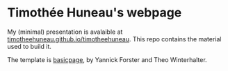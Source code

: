 # Timothée Huneau's webpage

My (minimal) presentation is avalaible at [timotheehuneau.github.io/timotheehuneau](https://timotheehuneau.github.io/timotheehuneau). This repo contains the material used to build it.

The template is [basicpage](https://github.com/basicpage/basicpage.github.io), by Yannick Forster and Theo Winterhalter.
